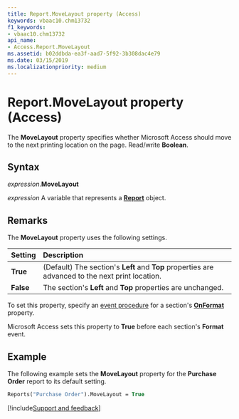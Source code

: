 ```yaml
---
title: Report.MoveLayout property (Access)
keywords: vbaac10.chm13732
f1_keywords:
- vbaac10.chm13732
api_name:
- Access.Report.MoveLayout
ms.assetid: b02ddbda-ea3f-aad7-5f92-3b308dac4e79
ms.date: 03/15/2019
ms.localizationpriority: medium
---
```



# Report.MoveLayout property (Access)

The **MoveLayout** property specifies whether Microsoft Access should move to the next printing location on the page. Read/write **Boolean**.


## Syntax

_expression_.**MoveLayout**

_expression_ A variable that represents a **[Report](Access.Report.md)** object.


## Remarks

The **MoveLayout** property uses the following settings.

|Setting|Description|
|:-----|:-----|
|**True**|(Default) The section's **Left** and **Top** properties are advanced to the next print location.|
|**False**|The section's **Left** and **Top** properties are unchanged.|

To set this property, specify an [event procedure](../access/Concepts/Settings/set-properties-by-using-visual-basic.md) for a section's **[OnFormat](Access.Section.OnFormat.md)** property.

Microsoft Access sets this property to **True** before each section's **Format** event.


## Example

The following example sets the **MoveLayout** property for the **Purchase Order** report to its default setting.

```vb
Reports("Purchase Order").MoveLayout = True 

```



[!include[Support and feedback](~/includes/feedback-boilerplate.md)]